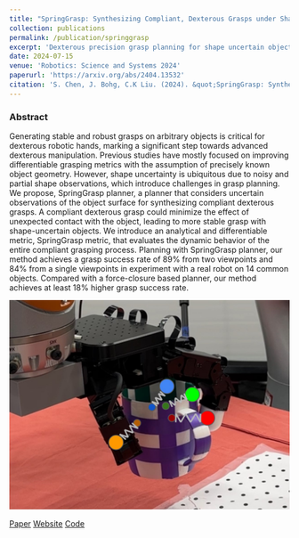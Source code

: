 ```yaml
---
title: "SpringGrasp: Synthesizing Compliant, Dexterous Grasps under Shape Uncertainty"
collection: publications
permalink: /publication/springgrasp
excerpt: 'Dexterous precision grasp planning for shape uncertain objects'
date: 2024-07-15
venue: 'Robotics: Science and Systems 2024'
paperurl: 'https://arxiv.org/abs/2404.13532'
citation: 'S. Chen, J. Bohg, C.K Liu. (2024). &quot;SpringGrasp: Synthesizing Compliant, Dexterous Grasps under Shape Uncertainty. &quot; <i>RSS</i>.'
---
```

### Abstract
Generating stable and robust grasps on arbitrary objects is critical for dexterous robotic hands, marking a significant step towards advanced dexterous manipulation. Previous studies have mostly focused on improving differentiable grasping metrics with the assumption of precisely known object geometry. However, shape uncertainty is ubiquitous due to noisy and partial shape observations, which introduce challenges in grasp planning. We propose, SpringGrasp planner, a planner that considers uncertain observations of the object surface for synthesizing compliant dexterous grasps. A compliant dexterous grasp could minimize the effect of unexpected contact with the object, leading to more stable grasp with shape-uncertain objects. We introduce an analytical and differentiable metric, SpringGrasp metric, that evaluates the dynamic behavior of the entire compliant grasping process. Planning with SpringGrasp planner, our method achieves a grasp success rate of 89% from two viewpoints and 84% from a single viewpoints in experiment with a real robot on 14 common objects. Compared with a force-closure based planner, our method achieves at least 18% higher grasp success rate.

![Fast forward video](/images/springgrasp_teaser.jpg)

[Paper](https://arxiv.org/abs/2404.13532)
[Website](https://stanford-tml.github.io/SpringGrasp/)
[Code](https://github.com/Stanford-TML/SpringGrasp_release)